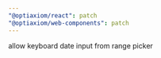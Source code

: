 ```yaml
---
"@optiaxiom/react": patch
"@optiaxiom/web-components": patch
---
```


allow keyboard date input from range picker
